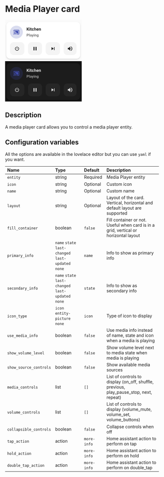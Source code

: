 # Media Player card

![Media Player light](../images/media-player-light.png)
![Media Player dark](../images/media-player-dark.png)

## Description

A media player card allows you to control a media player entity.

## Configuration variables

All the options are available in the lovelace editor but you can use `yaml` if you want.

| Name                   | Type                                                | Default     | Description                                                                            |
|:-----------------------| :-------------------------------------------------- |:------------|:---------------------------------------------------------------------------------------|
| `entity`               | string                                              | Required    | Media Player entity                                                                    |
| `icon`                 | string                                              | Optional    | Custom icon                                                                            |
| `name`                 | string                                              | Optional    | Custom name                                                                            |
| `layout`               | string                                              | Optional    | Layout of the card. Vertical, horizontal and default layout are supported              |
| `fill_container`       | boolean                                             | `false`     | Fill container or not. Useful when card is in a grid, vertical or horizontal layout    |
| `primary_info`         | `name` `state` `last-changed` `last-updated` `none` | `name`      | Info to show as primary info                                                           |
| `secondary_info`       | `name` `state` `last-changed` `last-updated` `none` | `state`     | Info to show as secondary info                                                         |
| `icon_type`            | `icon` `entity-picture` `none`                      | `icon`      | Type of icon to display                                                                |
| `use_media_info`       | boolean                                             | `false`     | Use media info instead of name, state and icon when a media is playing                 |
| `show_volume_level`    | boolean                                             | `false`     | Show volume level next to media state when media is playing                            |
| `show_source_controls` | boolean                                             | `false`     | Show available media sources                                                           |
| `media_controls`       | list                                                | `[]`        | List of controls to display (on_off, shuffle, previous, play_pause_stop, next, repeat) |
| `volume_controls`      | list                                                | `[]`        | List of controls to display (volume_mute, volume_set, volume_buttons)                  |
| `collapsible_controls` | boolean                                             | `false`     | Collapse controls when off                                                             |
| `tap_action`           | action                                              | `more-info` | Home assistant action to perform on tap                                                |
| `hold_action`          | action                                              | `more-info` | Home assistant action to perform on hold                                               |
| `double_tap_action`    | action                                              | `more-info` | Home assistant action to perform on double_tap                                         |
